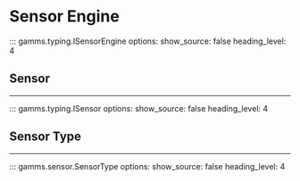 # Sensor Engine

::: gamms.typing.ISensorEngine
    options:
        show_source: false
        heading_level: 4

## Sensor
---

::: gamms.typing.ISensor
    options:
        show_source: false
        heading_level: 4

## Sensor Type
---
::: gamms.sensor.SensorType
    options:
        show_source: false
        heading_level: 4
